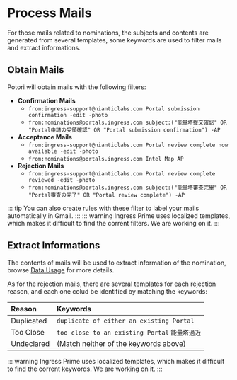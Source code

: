 # Process Mails
For those mails related to nominations, the subjects and contents are generated from several templates, some keywords are used to filter mails and extract informations.

## Obtain Mails
Potori will obtain mails with the following filters:

- **Confirmation Mails**
  - `from:ingress-support@nianticlabs.com Portal submission confirmation -edit -photo`
  - `from:nominations@portals.ingress.com subject:("能量塔提交確認" OR "Portal申請の受領確認" OR "Portal submission confirmation") -AP`
- **Acceptance Mails**
  - `from:ingress-support@nianticlabs.com Portal review complete now available -edit -photo`
  - `from:nominations@portals.ingress.com Intel Map AP`
- **Rejection Mails**
  - `from:ingress-support@nianticlabs.com Portal review complete reviewed -edit -photo`
  - `from:nominations@portals.ingress.com subject:("能量塔審查完畢" OR "Portal審査の完了" OR "Portal review complete") -AP`

::: tip
You can also create rules with these filter to label your mails automatically in Gmail.
:::
::: warning
Ingress Prime uses localized templates, which makes it difficult to find the corrent filters. We are working on it.
:::

## Extract Informations
The contents of mails will be used to extract information of the nomination, browse [Data Usage](../privacy/#Data_Usage) for more details.

As for the rejection mails, there are several templates for each rejection reason, and each one colud be identified by matching the keywords:

| Reason | Keywords
| :--- | :---
| Duplicated | `duplicate of either an existing Portal`
| Too Close | `too close to an existing Portal` `能量塔過近`
| Undeclared | (Match neither of the keywords above)

::: warning
Ingress Prime uses localized templates, which makes it difficult to find the corrent keywords. We are working on it.
:::